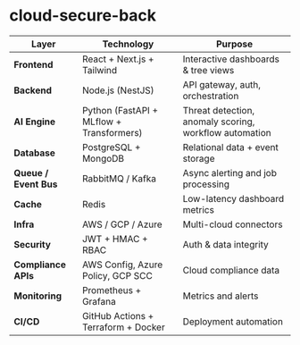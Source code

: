 # cloud-secure-back


| Layer                 | Technology                               | Purpose                                                |
| --------------------- | ---------------------------------------- | ------------------------------------------------------ |
| **Frontend**          | React + Next.js + Tailwind               | Interactive dashboards & tree views                    |
| **Backend**           | Node.js (NestJS)                         | API gateway, auth, orchestration                       |
| **AI Engine**         | Python (FastAPI + MLflow + Transformers) | Threat detection, anomaly scoring, workflow automation |
| **Database**          | PostgreSQL + MongoDB                     | Relational data + event storage                        |
| **Queue / Event Bus** | RabbitMQ / Kafka                         | Async alerting and job processing                      |
| **Cache**             | Redis                                    | Low-latency dashboard metrics                          |
| **Infra**             | AWS / GCP / Azure                        | Multi-cloud connectors                                 |
| **Security**          | JWT + HMAC + RBAC                        | Auth & data integrity                                  |
| **Compliance APIs**   | AWS Config, Azure Policy, GCP SCC        | Cloud compliance data                                  |
| **Monitoring**        | Prometheus + Grafana                     | Metrics and alerts                                     |
| **CI/CD**             | GitHub Actions + Terraform + Docker      | Deployment automation                                  |
